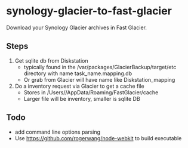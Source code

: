 synology-glacier-to-fast-glacier
================================

Download your Synology Glacier archives in Fast Glacier.

Steps
-----
1. Get sqlite db from Diskstation
    * typically found in the /var/packages/GlacierBackup/target/etc directory with name task_name.mapping.db
    * Or grab from Glacier will have name like Diskstation_mapping
2. Do a inventory request via Glacier to get a cache file
    * Stores in /Users/<user>/AppData/Roaming/FastGlacier/cache
    * Larger file will be inventory, smaller is sqlite DB

Todo
----
* add command line options parsing
* Use https://github.com/rogerwang/node-webkit to build executable
